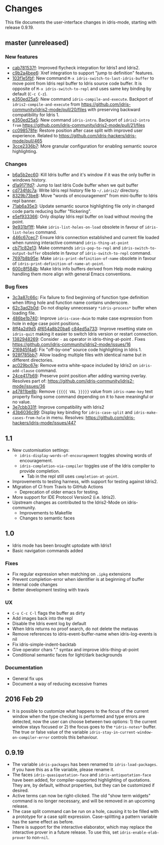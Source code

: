 # Changes

This file documents the user-interface changes in idris-mode, starting
with release 0.9.19.

## master (unreleased)

### New features

+ [cab781537f](https://github.com/idris-hackers/idris-mode/commit/cab781537f): Improved flycheck integration for Idris1 and Idris2.
+ [c9b2a4bee6](https://github.com/idris-hackers/idris-mode/commit/c9b2a4bee6): Xref integration to support "jump to definition" features.
+ [103f1e5fbf](https://github.com/idris-hackers/idris-mode/commit/103f1e5fbf): New command `M-x idris-switch-to-last-idris-buffer` to move point from Idris repl buffer to Idris source code buffer.
  It is opposite of `M-x idris-switch-to-repl` and uses same key binding by default (`C-c C-z`).
+ [e350ed25a5](https://github.com/idris-hackers/idris-mode/commit/e350ed25a5): New command `idris-compile-and-execute`. Backport of `idris2-compile-and-execute` from https://github.com/idris-community/idris2-mode/pull/20/files with preserving backward compatibility for Idris 1.
+ [e350ed25a5](https://github.com/idris-hackers/idris-mode/commit/e350ed25a5): New command `idris-intro`. Backport of `idris2-intro from` https://github.com/idris-community/idris2-mode/pull/21/files
+ [cc098578fe](https://github.com/idris-hackers/idris-mode/commit/cc098578fe): Restore position after case split with improved user experience. Related to https://github.com/idris-hackers/idris-mode/pull/465
+ [3cce2336b7](https://github.com/idris-hackers/idris-mode/commit/3cce2336b7): More granular configuration for enabling semantic source highlighting.

### Changes

+ [b6a5b2ec60](https://github.com/idris-hackers/idris-mode/commit/b6a5b2ec60): Kill Idris buffer and it's window if it was the only buffer in windows history.
+ [d1a9171fd7](https://github.com/idris-hackers/idris-mode/commit/d1a9171fd7): Jump to last Idris Code buffer when we quit buffer
+ [cd734fdc7a](https://github.com/idris-hackers/idris-mode/commit/cd734fdc7a): Write Idris repl history file to `~/.idris2/` directory.
+ [8329b73be8](https://github.com/idris-hackers/idris-mode/commit/8329b73be8): Move "words of encouragement" from mini-buffer to Idris repl banner.
+ [71ab6a35e3](https://github.com/idris-hackers/idris-mode/commit/71ab6a35e3): Update semantic source highlighting file only in changed code parts reducing buffer "flickering".
+ [e5ef933366](https://github.com/idris-hackers/idris-mode/commit/e5ef933366): Only display Idris repl buffer on load without moving the point.
+ [9e931bf1ff](https://github.com/idris-hackers/idris-mode/commit/9e931bf1ff): Make `idris-list-holes-on-load` obsolete in favour of `idris-list-holes` command.
+ [446c67cec7](https://github.com/idris-hackers/idris-mode/commit/446c67cec7): Ensure Idris connection established and current file loaded  when running interactive command `idris-thing-at-point`
+ [cb71c82e13](https://github.com/idris-hackers/idris-mode/commit/cb71c82e13): Make commands `idris-pop-to-repl` and `idris-switch-to-output-buffer` obsolete in favour of `idris-switch-to-repl` command.
+ [7697b8b95e](https://github.com/idris-hackers/idris-mode/commit/7697b8b95e): Make `idris-print-definition-of-name` obsolete in favour of `idris-print-definition-of-name-at-point`.
+ [600c8f584b](https://github.com/idris-hackers/idris-mode/commit/600c8f584b): Make Idris info buffers derived from Help mode making handling them more align with general Emacs conventions.

### Bug fixes

+ [3c3a87c66c](https://github.com/idris-hackers/idris-mode/commit/3c3a87c66c): Fix failure to find beginning of function type definition when lifting hole and function name contains underscore.
+ [62c3ad2b0d](https://github.com/idris-hackers/idris-mode/commit/62c3ad2b0d): Do not display unnecessary `*idris-process*` buffer when loading file.
+ [486be1b740](https://github.com/idris-hackers/idris-mode/commit/486be1b740): Improve `idris-case-dwim` to make case expression from hole in edge case point positions.
+ [8ff4a2d9d5](https://github.com/idris-hackers/idris-mode/commit/8ff4a2d9d5) [4f654a8b20ba6](https://github.com/idris-hackers/idris-mode/commit/4f654a8b20ba6) [c84ed5a733](https://github.com/idris-hackers/idris-mode/commit/c84ed5a733): Improve resetting state on `idris-quit` making it easier to switch Idris version or restart connection.
+ [1382948269](https://github.com/idris-hackers/idris-mode/commit/1382948269): Consider `-` as operator in idris-thing-at-point . Fixes https://github.com/idris-community/idris2-mode/issues/16
+ [216945f4a6](https://github.com/idris-hackers/idris-mode/commit/216945f4a6): Fix "off-by-one" source code highlighting in Idris 1.
+ [928f785bb7](https://github.com/idris-hackers/idris-mode/commit/928f785bb7): Allow loading multiple files with identical name but in different directories.
+ [ac029bc67e](https://github.com/idris-hackers/idris-mode/commit/ac029bc67e): Remove extra white-space included by Idris2 on `idris-add-clause` command.
+ [24ce417b69](https://github.com/idris-hackers/idris-mode/commit/24ce417b69): Preserve point position after adding warning overlay. Resolves part of: https://github.com/idris-community/idris2-mode/issues/36
+ [a47811be8b](https://github.com/idris-hackers/idris-mode/commit/a47811be8b): Remove `{{{{{ VAL }}}}}` value from `idris-name-key` text property fixing some command depending on it to have meaningful or no value.
+ [3e7cbb331f](https://github.com/idris-hackers/idris-mode/commit/3e7cbb331f): Improve compatibility with Idris2
+ [43b6036c99](https://github.com/idris-hackers/idris-mode/commit/43b6036c99): Display key binding for `idris-case-split` and `idris-make-cases-from-hole` in menu. Resolves: https://github.com/idris-hackers/idris-mode/issues/447

## 1.1

+ New customisation settings:
  + `idris-display-words-of-encouragement` toggles showing words of encouragement.
  + `idris-completion-via-compiler` toggles use of the Idris compiler to provide completion.
    + Tab in the repl still uses `completion-at-point`.
+ Improvements to testing harness, with support for testing against Idris2.
+ Migration of CI from Travis to GitHub Actions
  + Deprecation of older emacs for testing.
+ More support for IDE Protocol Version2 (i.e. Idris2).
+ Upstream changes as contributed to the Idris2-Mode on idris-community.
  + Improvements to Makefile
  + Changes to semantic faces

## 1.0

+ Idris mode has been brought uptodate with Idris1
+ Basic navigation commands added

### Fixes

+ Fix regular expression when matching on `.ipkg` extensions
+ Prevent completion-error when identifier is at beginning of buffer
+ Internal code changes
+ Better development testing with travis

### UX

+ `C-u C-c C-l` flags the buffer as dirty
+ Add images back into the repl
+ Disable the Idris event log by default
+ When Idris returns no proof search, do not delete the metavas
+ Remove references to idris-event-buffer-name when idris-log-events is nil
+ Fix idris-simple-indent-backtab
+ Give operator chars "." syntax and improve idris-thing-at-point
+ Conditional semantic faces for light/dark backgrounds

### Documentation

+ General fix ups
+ Document a way of reducing excessive frames


## 2016 Feb 29

 * It is possible to customize what happens to the focus of the current
   window when the type checking is performed and type errors are detected,
   now the user can choose between two options: 1) the current window stays
   focused or 2) the focus goes to the `*idris-notes*` buffer.
   The  true or false value of the variable
   `idris-stay-in-current-window-on-compiler-error` controls this behaviour.

## 0.9.19

 * The variable `idris-packages` has been renamed to
   `idris-load-packages`. If you have this as a file variable, please
   rename it.
 * The faces `idris-quasiquotation-face` and
   `idris-antiquotation-face` have been added, for compiler-supported
   highlighting of quotations. They are, by default, without
   properties, but they can be customized if desired.
 * Active terms can now be right-clicked. The old "show term widgets"
   command is no longer necessary, and will be removed in an upcoming
   release.
 * The case split command can be run on a hole, causing it to be filled
   with a prototype for a case split expression. Case-splitting a pattern
   variable has the same effect as before.
 * There is support for the interactive elaborator, which may replace
   the interactive prover in a future release. To use this, set
   `idris-enable-elab-prover` to non-`nil`.

